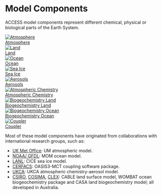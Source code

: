 #  Model Components 
ACCESS model components represent different chemical, physical or biological parts of the Earth System.
<div class="card-container">
    <a href="model_components/atmosphere" class="vertical-card aspect-ratio1to1">
        <div class="card-image-container">
            <img class="img-contain" src="../../assets/component-logos/components-without-titles/ACCESS icon ATMOSPHERE.png" alt="Atmosphere"></img>
        </div>
        <div class="card-text-container bold">Atmosphere</div>
    </a>
    <a href="model_components/land" class="vertical-card aspect-ratio1to1">
        <div class="card-image-container">
            <img class="img-contain" src="../../assets/component-logos/components-without-titles/ACCESS icon LAND SURFACE.png" alt="Land"></img>
        </div>
        <div class="card-text-container bold">Land</div>
    </a>
    <a href="model_components/ocean" class="vertical-card aspect-ratio1to1">
        <div class="card-image-container">
            <img class="img-contain" src="../../assets/component-logos/components-without-titles/ACCESS icon OCEAN.png" alt="Ocean"></img>
        </div>
        <div class="card-text-container bold">Ocean</div>
    </a>
    <a href="model_components/sea-ice" class="vertical-card aspect-ratio1to1">
        <div class="card-image-container">
            <img class="img-contain" src="../../assets/component-logos/components-without-titles/ACCESS icon SEA ICE.png" alt="Sea Ice"></img>
        </div>
        <div class="card-text-container bold">Sea Ice</div>
    </a>
    <a href="model_components/aerosols_atmospheric_chemistry" class="vertical-card aspect-ratio1to1">
        <div class="card-image-container">
            <img class="img-contain" src="../../assets/component-logos/components-without-titles/ACCESS icon AEROSOLS.png" alt="Aerosols"></img>
        </div>
        <div class="card-text-container bold">Aerosols</div>
    </a>
    <a href="model_components/aerosols_atmospheric_chemistry" class="vertical-card aspect-ratio1to1">
        <div class="card-image-container">
            <img class="img-contain" src="../../assets/component-logos/components-without-titles/ACCESS icon ATMOSPHERIC CHEMISTRY.png" alt="Atmospheric Chemistry"></img>
        </div>
        <div class="card-text-container bold">Atmospheric Chemistry</div>
    </a>
    <a href="model_components/bgc_land" class="vertical-card aspect-ratio1to1">
        <div class="card-image-container">
            <img class="img-contain" src="../../assets/component-logos/components-without-titles/ACCESS icon BGC LAND.png" alt="Biogeochemistry Land"></img>
        </div>
        <div class="card-text-container bold">Biogeochemistry Land</div>
    </a>
    <a href="model_components/bgc_ocean" class="vertical-card aspect-ratio1to1">
        <div class="card-image-container">
            <img class="img-contain" src="../../assets/component-logos/components-without-titles/ACCESS icon BGC OCEAN.png" alt="Biogeochemistry Ocean"></img>
        </div>
        <div class="card-text-container bold">Biogeochemistry Ocean</div>
    </a>
    <a href="model_components/coupler" class="vertical-card aspect-ratio1to1">
        <div class="card-image-container">
            <img class="img-contain" src="../../assets/component-logos/components-without-titles/ACCESS icon COUPLER.png" alt="Coupler"></img>
        </div>
        <div class="card-text-container bold">Coupler</div>
    </a>
</div>

Most of these model components have originated from collaborations with international research groups, such as:

- [UK Met Office][met-office-web]: UM atmospheric model.
- [NOAA/ GFDL][noaa-gfdl-web]: MOM ocean model.
- [LANL][lanl-web]: CICE sea ice model.
- [CERFACS][cerfacs-web]: OASIS3-MCT coupling software package.
- [UKCA][ukca-web]: UKCA atmospheric chemistry-aerosol model.
- [CSIRO][csiro-web], [COSIMA][cosima-web], [CLEX][clex-web]: CABLE land surface model, WOMBAT ocean biogeochemistry package and CASA land biogeochemistry model; all developed in Australia.

[met-office-web]: https://www.metoffice.gov.uk/
[noaa-gfdl-web]: https://www.gfdl.noaa.gov/
[lanl-web]: https://www.lanl.gov/
[cerfacs-web]: https://cerfacs.fr/en/
[ukca-web]: https://www.ukca.ac.uk/
[csiro-web]: https://www.csiro.au/
[clex-web]: https://www.climateextremes.org.au/
[cosima-web]: http://www.cosima.org.au/
